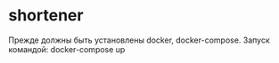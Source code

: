 # shortener
Прежде должны быть установлены docker, docker-compose.
Запуск командой: docker-compose up 